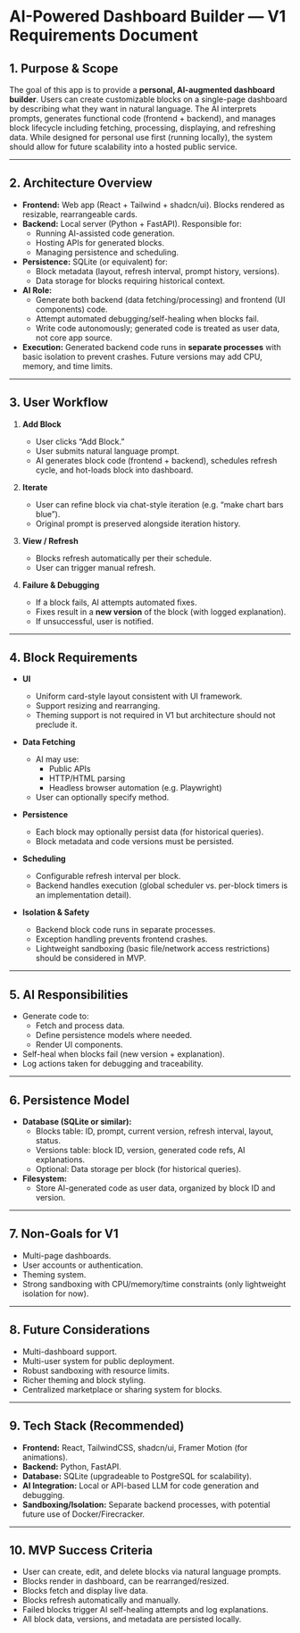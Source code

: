 # AI-Powered Dashboard Builder — V1 Requirements Document

## 1. Purpose & Scope
The goal of this app is to provide a **personal, AI-augmented dashboard builder**. Users can create customizable blocks on a single-page dashboard by describing what they want in natural language. The AI interprets prompts, generates functional code (frontend + backend), and manages block lifecycle including fetching, processing, displaying, and refreshing data. While designed for personal use first (running locally), the system should allow for future scalability into a hosted public service.

---

## 2. Architecture Overview
- **Frontend:** Web app (React + Tailwind + shadcn/ui). Blocks rendered as resizable, rearrangeable cards.
- **Backend:** Local server (Python + FastAPI). Responsible for:
  - Running AI-assisted code generation.
  - Hosting APIs for generated blocks.
  - Managing persistence and scheduling.
- **Persistence:** SQLite (or equivalent) for:
  - Block metadata (layout, refresh interval, prompt history, versions).
  - Data storage for blocks requiring historical context.
- **AI Role:**
  - Generate both backend (data fetching/processing) and frontend (UI components) code.
  - Attempt automated debugging/self-healing when blocks fail.
  - Write code autonomously; generated code is treated as user data, not core app source.
- **Execution:** Generated backend code runs in **separate processes** with basic isolation to prevent crashes. Future versions may add CPU, memory, and time limits.

---

## 3. User Workflow
1. **Add Block**
   - User clicks “Add Block.”
   - User submits natural language prompt.
   - AI generates block code (frontend + backend), schedules refresh cycle, and hot-loads block into dashboard.

2. **Iterate**
   - User can refine block via chat-style iteration (e.g. “make chart bars blue”).
   - Original prompt is preserved alongside iteration history.

3. **View / Refresh**
   - Blocks refresh automatically per their schedule.
   - User can trigger manual refresh.

4. **Failure & Debugging**
   - If a block fails, AI attempts automated fixes.
   - Fixes result in a **new version** of the block (with logged explanation).
   - If unsuccessful, user is notified.

---

## 4. Block Requirements
- **UI**
  - Uniform card-style layout consistent with UI framework.
  - Support resizing and rearranging.
  - Theming support is not required in V1 but architecture should not preclude it.

- **Data Fetching**
  - AI may use:
    - Public APIs
    - HTTP/HTML parsing
    - Headless browser automation (e.g. Playwright)
  - User can optionally specify method.

- **Persistence**
  - Each block may optionally persist data (for historical queries).
  - Block metadata and code versions must be persisted.

- **Scheduling**
  - Configurable refresh interval per block.
  - Backend handles execution (global scheduler vs. per-block timers is an implementation detail).

- **Isolation & Safety**
  - Backend block code runs in separate processes.
  - Exception handling prevents frontend crashes.
  - Lightweight sandboxing (basic file/network access restrictions) should be considered in MVP.

---

## 5. AI Responsibilities
- Generate code to:
  - Fetch and process data.
  - Define persistence models where needed.
  - Render UI components.
- Self-heal when blocks fail (new version + explanation).
- Log actions taken for debugging and traceability.

---

## 6. Persistence Model
- **Database (SQLite or similar):**
  - Blocks table: ID, prompt, current version, refresh interval, layout, status.
  - Versions table: block ID, version, generated code refs, AI explanations.
  - Optional: Data storage per block (for historical queries).
- **Filesystem:**
  - Store AI-generated code as user data, organized by block ID and version.

---

## 7. Non-Goals for V1
- Multi-page dashboards.
- User accounts or authentication.
- Theming system.
- Strong sandboxing with CPU/memory/time constraints (only lightweight isolation for now).

---

## 8. Future Considerations
- Multi-dashboard support.
- Multi-user system for public deployment.
- Robust sandboxing with resource limits.
- Richer theming and block styling.
- Centralized marketplace or sharing system for blocks.

---

## 9. Tech Stack (Recommended)
- **Frontend:** React, TailwindCSS, shadcn/ui, Framer Motion (for animations).
- **Backend:** Python, FastAPI.
- **Database:** SQLite (upgradeable to PostgreSQL for scalability).
- **AI Integration:** Local or API-based LLM for code generation and debugging.
- **Sandboxing/Isolation:** Separate backend processes, with potential future use of Docker/Firecracker.

---

## 10. MVP Success Criteria
- User can create, edit, and delete blocks via natural language prompts.
- Blocks render in dashboard, can be rearranged/resized.
- Blocks fetch and display live data.
- Blocks refresh automatically and manually.
- Failed blocks trigger AI self-healing attempts and log explanations.
- All block data, versions, and metadata are persisted locally.


